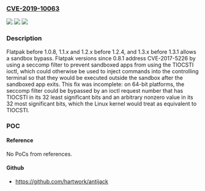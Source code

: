 ### [CVE-2019-10063](https://cve.mitre.org/cgi-bin/cvename.cgi?name=CVE-2019-10063)
![](https://img.shields.io/static/v1?label=Product&message=n%2Fa&color=blue)
![](https://img.shields.io/static/v1?label=Version&message=n%2Fa&color=blue)
![](https://img.shields.io/static/v1?label=Vulnerability&message=n%2Fa&color=brighgreen)

### Description

Flatpak before 1.0.8, 1.1.x and 1.2.x before 1.2.4, and 1.3.x before 1.3.1 allows a sandbox bypass. Flatpak versions since 0.8.1 address CVE-2017-5226 by using a seccomp filter to prevent sandboxed apps from using the TIOCSTI ioctl, which could otherwise be used to inject commands into the controlling terminal so that they would be executed outside the sandbox after the sandboxed app exits. This fix was incomplete: on 64-bit platforms, the seccomp filter could be bypassed by an ioctl request number that has TIOCSTI in its 32 least significant bits and an arbitrary nonzero value in its 32 most significant bits, which the Linux kernel would treat as equivalent to TIOCSTI.

### POC

#### Reference
No PoCs from references.

#### Github
- https://github.com/hartwork/antijack

